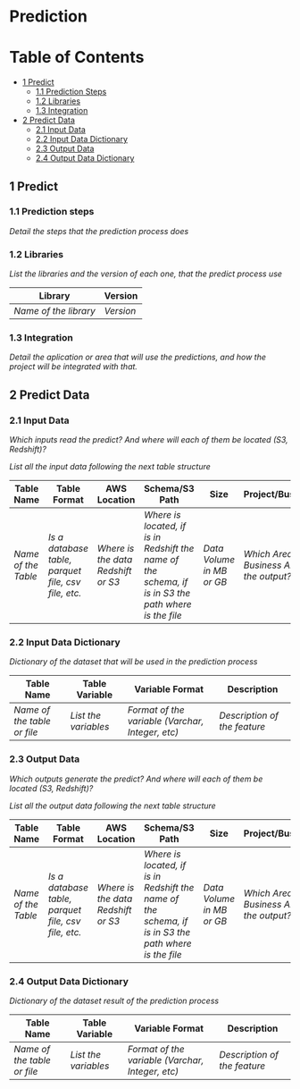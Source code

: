 # Prediction

# Table of Contents

+ [1 Predict](#1-predict)
  + [1.1 Prediction Steps](#11-prediction-steps)
  + [1.2 Libraries](#12-libraries)
  + [1.3 Integration](#13-integration)
+ [2 Predict Data](#2-predict-data)
  + [2.1 Input Data](#21-input-data)
  + [2.2 Input Data Dictionary](#22-input-data-dictionary)
  + [2.3 Output Data](#23-output-data)
  + [2.4 Output Data Dictionary](#24-output-data-dictionary)

## 1 Predict

### 1.1 Prediction steps

*Detail the steps that the prediction process does*

### 1.2 Libraries
*List the libraries and the version of each one, that the predict process use*

|Library|Version|
|-------|-------|
|*Name of the library*|*Version*|

### 1.3 Integration

*Detail the aplication or area that will use the predictions, and how the project will be integrated with that.*

## 2 Predict Data

### 2.1 Input Data
*Which inputs read the predict? And where will each of them be located (S3, Redshift)?*

*List all the input data following the next table structure*

|Table Name|Table Format|AWS Location|Schema/S3 Path|Size|Project/BusinessArea|
|---|---|---|---|----|----|
|*Name of the Table*| *Is a database table, parquet file, csv file, etc.*  | *Where is the data Redshift or S3* | *Where is located, if is in Redshift the name of the schema, if is in S3 the path where is the file*|*Data Volume in MB or GB*|*Which Area or Business Area will use the output?*|

### 2.2 Input Data Dictionary
*Dictionary of the dataset that will be used in the prediction process*

|Table Name|Table Variable|Variable Format|Description|
|---|---|---|---|
|*Name of the table or file*|*List the variables*|*Format of the variable (Varchar, Integer, etc)*|*Description of the feature*|
### 2.3 Output Data
*Which outputs generate the predict? And where will each of them be located (S3, Redshift)?*

*List all the output data following the next table structure*

|Table Name|Table Format|AWS Location|Schema/S3 Path|Size|Project/BusinessArea|
|---|---|---|---|----|----|
|*Name of the Table*| *Is a database table, parquet file, csv file, etc.*  | *Where is the data Redshift or S3* | *Where is located, if is in Redshift the name of the schema, if is in S3 the path where is the file*|*Data Volume in MB or GB*|*Which Area or Business Area will use the output?*|

### 2.4 Output Data Dictionary
*Dictionary of the dataset result of the prediction process*

|Table Name|Table Variable|Variable Format|Description|
|---|---|---|---|
|*Name of the table or file*|*List the variables*|*Format of the variable (Varchar, Integer, etc)*|*Description of the feature*|
